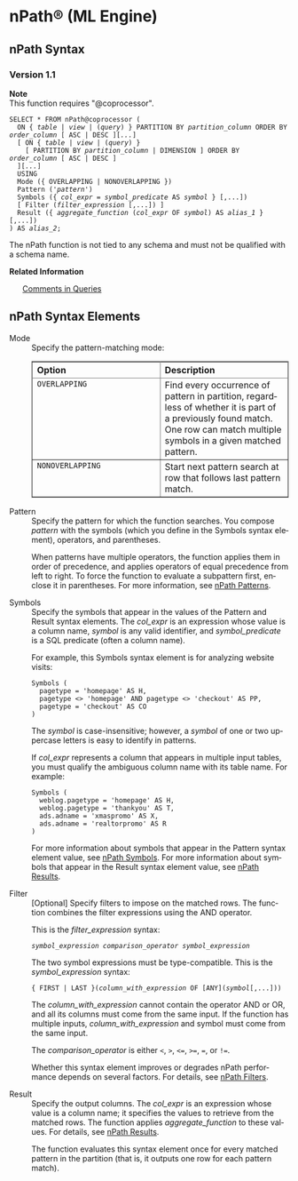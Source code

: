 <div class="nested0" aria-labelledby="ariaid-title1" topicindex="1" topicid="ppf1534196263854" id="ppf1534196263854"><h1 class="title topictitle1" id="ariaid-title1">nPath® (ML Engine)</h1><div class="topic reference nested1" aria-labelledby="ariaid-title2" topicindex="2" topicid="ize1507231436584" xml:lang="en-us" lang="en-us" id="ize1507231436584">
<h2 class="title topictitle2" id="ariaid-title2">nPath Syntax</h2><div class="body refbody"><div class="section" id="ize1507231436584__section_N1000E_N1000C_N10001">
<h3 class="title sectiontitle">Version 1.1</h3><div class="note note" id="ize1507231436584__note_N10019_N10011_N1000E_N10001"><span><b>Note</b></span><div class="notebody">This function requires "@coprocessor".</div></div><pre class="pre codeblock" xml:space="preserve"><code>SELECT * FROM nPath@coprocessor (
  <span>ON { <var class="keyword varname">table</var> | <var class="keyword varname">view</var> | (<var class="keyword varname">query</var>) }</span> PARTITION BY <var class="keyword varname">partition_column</var> ORDER BY <var class="keyword varname">order_column</var> [ ASC | DESC ][<var class="keyword varname">...</var>]
  [ <span>ON { <var class="keyword varname">table</var> | <var class="keyword varname">view</var> | (<var class="keyword varname">query</var>) }</span> 
    [ PARTITION BY <var class="keyword varname">partition_column</var> | DIMENSION ] ORDER BY <var class="keyword varname">order_column</var> [ ASC | DESC ] 
  ][<var class="keyword varname">...</var>]
  USING 
  Mode ({ OVERLAPPING | NONOVERLAPPING })
  Pattern ('<var class="keyword varname">pattern</var>')
  Symbols ({ <var class="keyword varname">col_expr</var> = <var class="keyword varname">symbol_predicate</var> AS <var class="keyword varname">symbol</var> } [,...])
  [ Filter (<var class="keyword varname">filter_expression</var> [,...]) ]
  Result ({ <var class="keyword varname">aggregate_function</var> (<var class="keyword varname">col_expr</var> OF <var class="keyword varname">symbol</var>) AS <var class="keyword varname">alias_1</var> }[,...])
) AS <var class="keyword varname">alias_2</var>;</code></pre>
<p class="p">The nPath function is not tied to any schema and must not be qualified with a schema name.</p></div></div><div class="related-links"><div class="linklistheader"><p></p><b>Related Information</b></div>
<ul class="linklist linklist relinfo"><div class="linklistmember"><a href="eta1543514041091.md">Comments in Queries</a></div></ul></div></div><div class="topic reference nested1" aria-labelledby="ariaid-title3" topicindex="3" topicid="sal1507231621140" xml:lang="en-us" lang="en-us" id="sal1507231621140">
<h2 class="title topictitle2" id="ariaid-title3">nPath Syntax Elements</h2><div class="body refbody"><div class="section" id="sal1507231621140__section_N10011_N1000E_N10001"><dl class="dl parml"><dt class="dt pt dlterm">Mode</dt><dd class="dd pd">Specify the pattern-matching mode:
<div class="tablenoborder"><table cellpadding="4" cellspacing="0" summary="" id="sal1507231621140__table_sng_gmy_fdb" class="table" frame="border" border="1" rules="all"><div class="caption"></div><colgroup span="1"><col style="width:50%" span="1"></col><col style="width:50%" span="1"></col></colgroup><thead class="thead" style="text-align:left;"><tr class="row"><th class="entry cellrowborder" style="vertical-align:top;" id="d20892e157" rowspan="1" colspan="1">Option</th><th class="entry cellrowborder" style="vertical-align:top;" id="d20892e159" rowspan="1" colspan="1">Description</th></tr></thead><tbody class="tbody"><tr class="row"><td class="entry cellrowborder" style="vertical-align:top;" headers="d20892e157" rowspan="1" colspan="1"><code class="ph codeph">OVERLAPPING</code></td><td class="entry cellrowborder" style="vertical-align:top;" headers="d20892e159" rowspan="1" colspan="1">Find every occurrence of pattern in partition, regardless of whether it is part of a previously found match. One row can match multiple symbols in a given matched pattern.</td></tr><tr class="row"><td class="entry cellrowborder" style="vertical-align:top;" headers="d20892e157" rowspan="1" colspan="1"><code class="ph codeph">NONOVERLAPPING</code></td><td class="entry cellrowborder" style="vertical-align:top;" headers="d20892e159" rowspan="1" colspan="1">Start next pattern search at row that follows last pattern match.</td></tr></tbody></table></div></dd><dt class="dt pt dlterm">Pattern</dt><dd class="dd pd">Specify the pattern for which the function searches. You compose <var class="keyword varname">pattern</var> with the symbols (which you define in the Symbols syntax element), operators, and parentheses. 
<p class="p">When patterns have multiple operators, the function applies them in order of precedence, and applies operators of equal precedence from left to right. To force the function to evaluate a subpattern first, enclose it in parentheses. For more information, see <a href="upd1562015425006.md">nPath Patterns</a>.</p></dd><dt class="dt pt dlterm">Symbols</dt><dd class="dd pd">Specify the symbols that appear in the values of the Pattern and Result syntax elements. The <var class="keyword varname">col_expr</var> is an expression whose value is a column name, <var class="keyword varname">symbol</var> is any valid identifier, and <var class="keyword varname">symbol_predicate</var> is a SQL predicate (often a column name).
<p class="p">For example, this Symbols syntax element is for analyzing website visits:</p><pre class="pre codeblock" xml:space="preserve"><code>Symbols (
  pagetype = 'homepage' AS H,
  pagetype <> 'homepage' AND pagetype <> 'checkout' AS PP,
  pagetype = 'checkout' AS CO
)</code></pre>
<p class="p">The <var class="keyword varname">symbol</var> is case-insensitive; however, a <var class="keyword varname">symbol</var> of one or two uppercase letters is easy to identify in patterns.</p>
<p class="p">If <var class="keyword varname">col_expr</var> represents a column that appears in multiple input tables, you must qualify the ambiguous column name with its table name. For example:</p><pre class="pre codeblock" xml:space="preserve"><code>Symbols (
  weblog.pagetype = 'homepage' AS H,
  weblog.pagetype = 'thankyou' AS T,
  ads.adname = 'xmaspromo' AS X,
  ads.adname = 'realtorpromo' AS R
)</code></pre>
<p class="p">For more information about symbols that appear in the Pattern syntax element value, see <a href="uvz1542212080166.md">nPath Symbols</a>. For more information about symbols that appear in the Result syntax element value, see <a href="zxb1542212584718.md">nPath Results</a>.</p></dd><dt class="dt pt dlterm">Filter</dt><dd class="dd pd">[Optional] Specify filters to impose on the matched rows. The function combines the filter expressions using the AND operator.
<p class="p">This is the <var class="keyword varname">filter_expression</var> syntax:</p><pre class="pre codeblock" xml:space="preserve"><code><var class="keyword varname">symbol_expression comparison_operator symbol_expression</var></code></pre>
<p class="p">The two symbol expressions must be type-compatible. This is the <var class="keyword varname">symbol_expression</var> syntax:</p><pre class="pre codeblock" xml:space="preserve"><code>{ FIRST | LAST }(<var class="keyword varname">column_with_expression</var> OF [ANY](<var class="keyword varname">symbol</var>[,...]))</code></pre>
<p class="p">The <var class="keyword varname">column_with_expression</var> cannot contain the operator AND or OR, and all its columns must come from the same input. If the function has multiple inputs, <var class="keyword varname">column_with_expression</var> and symbol must come from the same input.</p>
<p class="p">The <var class="keyword varname">comparison_operator</var> is either <code class="ph codeph"><</code>, <code class="ph codeph">></code>, <code class="ph codeph"><=</code>, <code class="ph codeph">>=</code>, <code class="ph codeph">=</code>, or <code class="ph codeph">!=</code>.</p>
<p class="p">Whether this syntax element improves or degrades nPath performance depends on several factors. For details, see <a href="kna1562015310391.md">nPath Filters</a>.</p></dd><dt class="dt pt dlterm">Result</dt><dd class="dd pd">Specify the output columns. The <var class="keyword varname">col_expr</var> is an expression whose value is a column name; it specifies the values to retrieve from the matched rows. The function applies <var class="keyword varname">aggregate_function</var> to these values. For details, see <a href="zxb1542212584718.md">nPath Results</a>.
<p class="p">The function evaluates this syntax element once for every matched pattern in the partition (that is, it outputs one row for each pattern match).</p></dd></dl></div></div></div></div>
